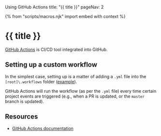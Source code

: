 <variable name="title">Using GitHub Actions</variable>
<frontmatter>
  title: "{{ title }}"
  pageNav: 2
</frontmatter>

{% from "scripts/macros.njk" import embed with context %}

# {{ title }}

<div class="lead">

[GitHub Actions](https://github.com/features/actions) is CI/CD tool integrated into GitHub.
</div>

<!-- ==================================================================================================== -->

## Setting up a custom workflow

In the simplest case, setting up is a matter of adding a `.yml` file into the `[root]\.workflows` folder ([example](https://github.com/se-edu/duke/blob/full-template/.github/workflows/gradle.yml)).

GitHub Actions will run the workflow (as per the `.yml` file) every time certain project events are triggered (e.g., when a PR is updated, or the `master` branch is updated).


<!-- ==================================================================================================== -->
## Resources

* [GitHub Actions documentation](https://help.github.com/en/actions)
